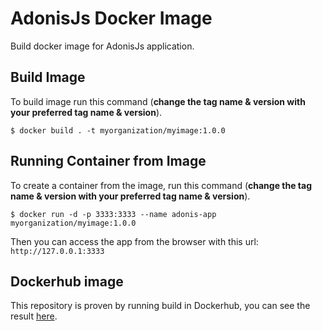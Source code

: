 # AdonisJs Docker Image

Build docker image for AdonisJs application.

## Build Image
To build image run this command (__change the tag name & version with your preferred tag name & version__).

`$ docker build . -t myorganization/myimage:1.0.0`

## Running Container from Image

To create a container from the image, run this command (__change the tag name & version with your preferred tag name & version__).

`$ docker run -d -p 3333:3333 --name adonis-app myorganization/myimage:1.0.0`

Then you can access the app from the browser with this url: `http://127.0.0.1:3333`

## Dockerhub image

This repository is proven by running build in Dockerhub, you can see the result [here](https://hub.docker.com/r/namikazebadri/adonis-app).
